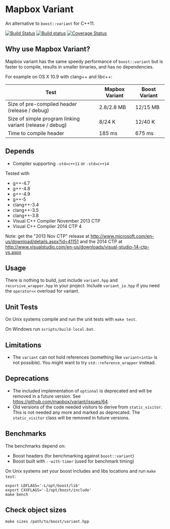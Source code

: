 # Mapbox Variant

An alternative to `boost::variant` for C++11.

[![Build Status](https://secure.travis-ci.org/mapbox/variant.svg)](https://travis-ci.org/mapbox/variant)
[![Build status](https://ci.appveyor.com/api/projects/status/v9tatx21j1k0fcgy)](https://ci.appveyor.com/project/Mapbox/variant)
[![Coverage Status](https://coveralls.io/repos/mapbox/variant/badge.svg?branch=master&service=github)](https://coveralls.io/r/mapbox/variant?branch=master)

## Why use Mapbox Variant?

Mapbox variant has the same speedy performance of `boost::variant` but is faster to compile, results in smaller binaries, and has no dependencies.

For example on OS X 10.9 with clang++ and libc++:

Test | Mapbox Variant | Boost Variant
---- | -------------- | -------------
Size of pre-compiled header (release / debug) | 2.8/2.8 MB         | 12/15 MB
Size of simple program linking variant (release / debug)     | 8/24 K             | 12/40 K
Time to compile header     | 185 ms             |  675 ms


## Depends

 - Compiler supporting `-std=c++11` or `-std=c++14`

Tested with

 - g++-4.7
 - g++-4.8
 - g++-4.9
 - g++-5
 - clang++-3.4
 - clang++-3.5
 - clang++-3.8
 - Visual C++ Compiler November 2013 CTP
 - Visual C++ Compiler 2014 CTP 4

Note: get the "2013 Nov CTP" release at http://www.microsoft.com/en-us/download/details.aspx?id=41151 and the 2014 CTP at http://www.visualstudio.com/en-us/downloads/visual-studio-14-ctp-vs.aspx


## Usage

There is nothing to build, just include `variant.hpp` and
`recursive_wrapper.hpp` in your project. Include `variant_io.hpp` if you need
the `operator<<` overload for variant.


## Unit Tests

On Unix systems compile and run the unit tests with `make test`.

On Windows run `scripts/build-local.bat`.


## Limitations

* The `variant` can not hold references (something like `variant<int&>` is
  not possible). You might want to try `std::reference_wrapper` instead.


## Deprecations

* The included implementation of `optional` is deprecated and will be removed
  in a future version. See https://github.com/mapbox/variant/issues/64.
* Old versions of the code needed visitors to derive from `static_visitor`.
  This is not needed any more and marked as deprecated. The `static_visitor`
  class will be removed in future versions.


## Benchmarks

The benchmarks depend on:

 - Boost headers (for benchmarking against `boost::variant`)
 - Boost built with `--with-timer` (used for benchmark timing)

On Unix systems set your boost includes and libs locations and run `make test`:

    export LDFLAGS='-L/opt/boost/lib'
    export CXXFLAGS='-I/opt/boost/include'
    make bench


## Check object sizes

    make sizes /path/to/boost/variant.hpp

